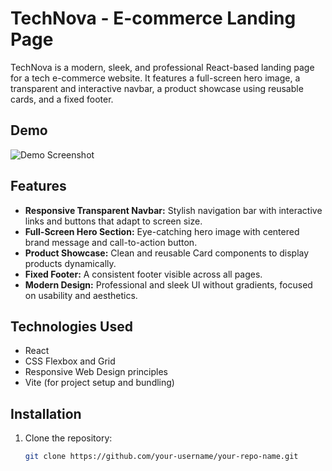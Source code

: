 # TechNova - E-commerce Landing Page

TechNova is a modern, sleek, and professional React-based landing page for a tech e-commerce website. It features a full-screen hero image, a transparent and interactive navbar, a product showcase using reusable cards, and a fixed footer.

## Demo

![Demo Screenshot](https://images.unsplash.com/photo-1609081219090-a6d81d3085bf?q=80&w=1026&auto=format&fit=crop&ixlib=rb-4.1.0&ixid=M3wxMjA3fDB8MHxwaG90by1wYWdlfHx8fGVufDB8fHx8fA%3D%3D)

## Features

- **Responsive Transparent Navbar:** Stylish navigation bar with interactive links and buttons that adapt to screen size.
- **Full-Screen Hero Section:** Eye-catching hero image with centered brand message and call-to-action button.
- **Product Showcase:** Clean and reusable Card components to display products dynamically.
- **Fixed Footer:** A consistent footer visible across all pages.
- **Modern Design:** Professional and sleek UI without gradients, focused on usability and aesthetics.

## Technologies Used

- React
- CSS Flexbox and Grid
- Responsive Web Design principles
- Vite (for project setup and bundling)

## Installation

1. Clone the repository:

   ```bash
   git clone https://github.com/your-username/your-repo-name.git
